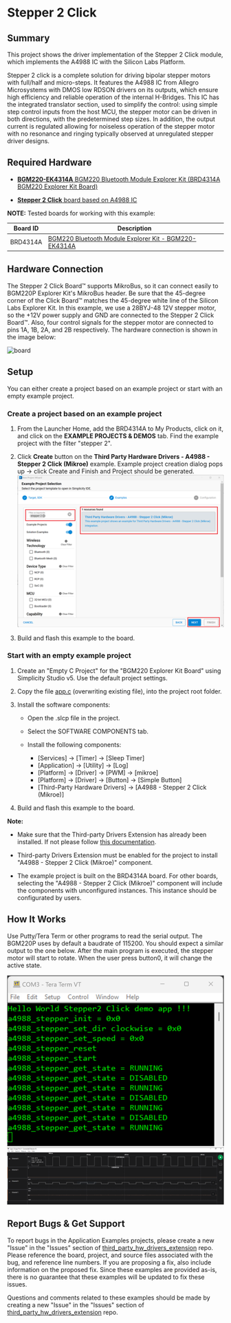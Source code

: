 # Stepper 2 Click #

## Summary ##

This project shows the driver implementation of the Stepper 2 Click module, which implements the A4988 IC with the Silicon Labs Platform.

Stepper 2 click is a complete solution for driving bipolar stepper motors with full/half and micro-steps. It features the A4988 IC from Allegro Microsystems with DMOS low RDSON drivers on its outputs, which ensure high efficiency and reliable operation of the internal H-Bridges. This IC has the integrated translator section, used to simplify the control: using simple step control inputs from the host MCU, the stepper motor can be driven in both directions, with the predetermined step sizes. In addition, the output current is regulated allowing for noiseless operation of the stepper motor with no resonance and ringing typically observed at unregulated stepper driver designs.

## Required Hardware ##

- [**BGM220-EK4314A** BGM220 Bluetooth Module Explorer Kit (BRD4314A BGM220 Explorer Kit Board)](https://www.silabs.com/development-tools/wireless/bluetooth/bgm220-explorer-kit)

- [**Stepper 2 Click** board based on A4988 IC](https://www.mikroe.com/stepper-2-click)

**NOTE:**
Tested boards for working with this example:

| Board ID | Description  |
| ---------------------- | ------ |
| BRD4314A | [BGM220 Bluetooth Module Explorer Kit - BGM220-EK4314A](https://www.silabs.com/development-tools/wireless/bluetooth/bgm220-explorer-kit?tab=overview)  |

## Hardware Connection ##

The Stepper 2 Click Board™ supports MikroBus, so it can connect easily to BGM220P Explorer Kit's MikroBus header. Be sure that the 45-degree corner of the Click Board™ matches the 45-degree white line of the Silicon Labs Explorer Kit. In this example, we use a 28BYJ-48 12V stepper motor, so the +12V power supply and GND are connected to the Stepper 2 Click Board™. Also, four control signals for the stepper motor are connected to pins 1A, 1B, 2A, and 2B respectively. The hardware connection is shown in the image below:

![board](hardware_connection.png)

## Setup ##

You can either create a project based on an example project or start with an empty example project.

### Create a project based on an example project ###

1. From the Launcher Home, add the BRD4314A to My Products, click on it, and click on the **EXAMPLE PROJECTS & DEMOS** tab. Find the example project with the filter "stepper 2".

2. Click **Create** button on the **Third Party Hardware Drivers - A4988 - Stepper 2 Click (Mikroe)** example. Example project creation dialog pops up -> click Create and Finish and Project should be generated.
![Create_example](create_example.png)

3. Build and flash this example to the board.

### Start with an empty example project ###

1. Create an "Empty C Project" for the "BGM220 Explorer Kit Board" using Simplicity Studio v5. Use the default project settings.

2. Copy the file [app.c](https://github.com/SiliconLabs/third_party_hw_drivers_extension/tree/master/app/example/mikroe_stepper2_a4988) (overwriting existing file), into the project root folder.

3. Install the software components:

    - Open the .slcp file in the project.

    - Select the SOFTWARE COMPONENTS tab.

    - Install the following components:

        - [Services] → [Timer] → [Sleep Timer]
        - [Application] → [Utility] → [Log]
        - [Platform] → [Driver] → [PWM] → [mikroe]
        - [Platform] → [Driver] → [Button] → [Simple Button]
        - [Third-Party Hardware Drivers] → [A4988 - Stepper 2 Click (Mikroe)]
4. Build and flash this example to the board.

**Note:**

- Make sure that the Third-party Drivers Extension has already been installed. If not please follow [this documentation](https://github.com/SiliconLabs/third_party_hw_drivers_extension/blob/master/README.md).

- Third-party Drivers Extension must be enabled for the project to install "A4988 - Stepper 2 Click (Mikroe)" component.
- The example project is built on the BRD4314A board. For other boards, selecting the "A4988 - Stepper 2 Click (Mikroe)" component will include the components with unconfigured instances. This instance should be configurated by users.

## How It Works ##

Use Putty/Tera Term or other programs to read the serial output. The BGM220P uses by default a baudrate of 115200. You should expect a similar output to the one below. After the main program is executed, the stepper motor will start to rotate. When the user press button0, it will change the active state.

![logging_screen](log.png)
![pwm_signal](pwm.png)

## Report Bugs & Get Support ##

To report bugs in the Application Examples projects, please create a new "Issue" in the "Issues" section of [third_party_hw_drivers_extension](https://github.com/SiliconLabs/third_party_hw_drivers_extension) repo. Please reference the board, project, and source files associated with the bug, and reference line numbers. If you are proposing a fix, also include information on the proposed fix. Since these examples are provided as-is, there is no guarantee that these examples will be updated to fix these issues.

Questions and comments related to these examples should be made by creating a new "Issue" in the "Issues" section of [third_party_hw_drivers_extension](https://github.com/SiliconLabs/third_party_hw_drivers_extension) repo.
